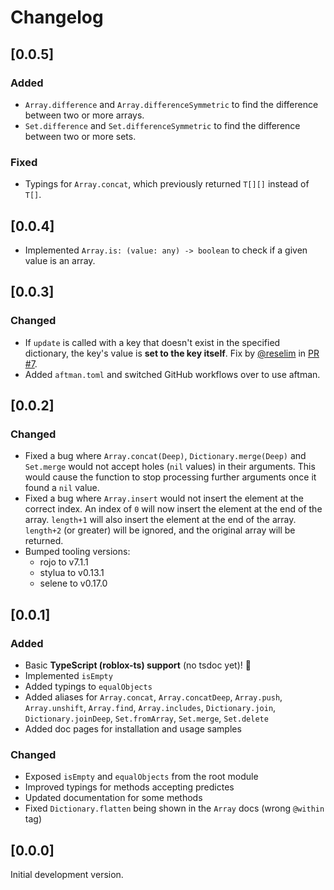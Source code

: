 # Changelog

## [0.0.5]

### Added

- `Array.difference` and `Array.differenceSymmetric` to find the difference between two or more arrays.
- `Set.difference` and `Set.differenceSymmetric` to find the difference between two or more sets.

### Fixed

- Typings for `Array.concat`, which previously returned `T[][]` instead of `T[]`.

## [0.0.4]

- Implemented `Array.is: (value: any) -> boolean` to check if a given value is an array.

## [0.0.3]

### Changed

- If `update` is called with a key that doesn't exist in the specified dictionary, the key's value is **set to the key itself**. Fix by [@reselim](https://github.com/Reselim) in [PR #7](https://github.com/csqrl/sift/pull/7).
- Added `aftman.toml` and switched GitHub workflows over to use aftman.

## [0.0.2]

### Changed

- Fixed a bug where `Array.concat(Deep)`, `Dictionary.merge(Deep)` and `Set.merge` would not accept holes (`nil` values) in their arguments. This would cause the function to stop processing further arguments once it found a `nil` value.
- Fixed a bug where `Array.insert` would not insert the element at the correct index. An index of `0` will now insert the element at the end of the array. `length+1` will also insert the element at the end of the array. `length+2` (or greater) will be ignored, and the original array will be returned.
- Bumped tooling versions:
  - rojo to v7.1.1
  - stylua to v0.13.1
  - selene to v0.17.0

## [0.0.1]

### Added

- Basic **TypeScript (roblox-ts) support** (no tsdoc yet)! 🎉
- Implemented `isEmpty`
- Added typings to `equalObjects`
- Added aliases for `Array.concat`, `Array.concatDeep`, `Array.push`, `Array.unshift`, `Array.find`, `Array.includes`, `Dictionary.join`, `Dictionary.joinDeep`, `Set.fromArray`, `Set.merge`, `Set.delete`
- Added doc pages for installation and usage samples

### Changed

- Exposed `isEmpty` and `equalObjects` from the root module
- Improved typings for methods accepting predictes
- Updated documentation for some methods
- Fixed `Dictionary.flatten` being shown in the `Array` docs (wrong `@within` tag)

## [0.0.0]

Initial development version.
